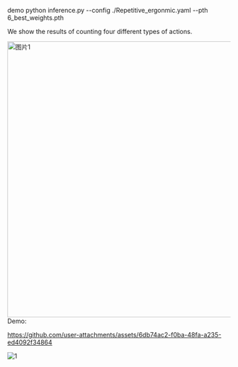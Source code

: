 demo python inference.py --config ./Repetitive_ergonmic.yaml --pth 6_best_weights.pth

We show the results of counting four different types of actions.

<img width="2003" height="623" alt="图片1" src="https://github.com/user-attachments/assets/f26fa6ce-f44d-43a7-b4ea-c2fc19ce7458" />
Demo:




https://github.com/user-attachments/assets/6db74ac2-f0ba-48fa-a235-ed4092f34864


![1](https://github.com/user-attachments/assets/daccab5b-56ba-4142-b799-23d001f245d4)
